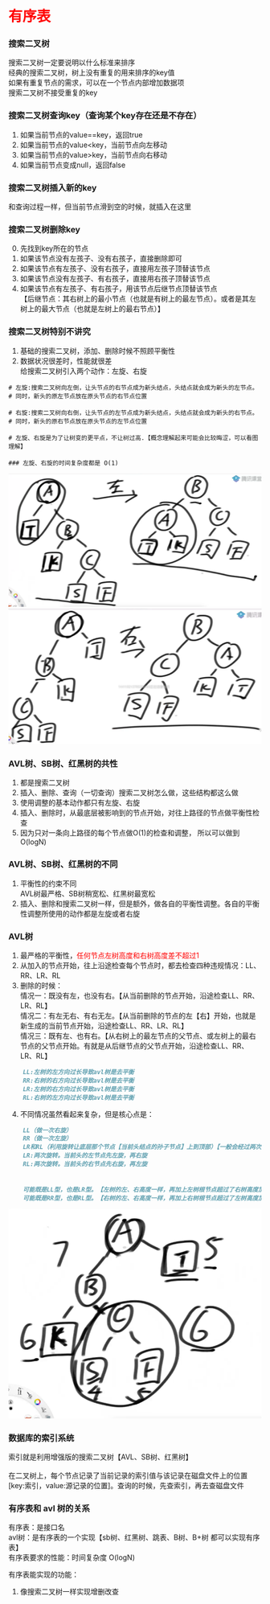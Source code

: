 # <font color="red">**有序表**</font>

### 搜索二叉树
搜索二叉树一定要说明以什么标准来排序  
经典的搜索二叉树，树上没有重复的用来排序的key值  
如果有重复节点的需求，可以在一个节点内部增加数据项  
搜索二叉树不接受重复的key  




### 搜索二叉树查询key（查询某个key存在还是不存在）  
1. 如果当前节点的value==key，返回true  
2. 如果当前节点的value<key，当前节点向左移动  
3. 如果当前节点的value>key，当前节点向右移动  
4. 如果当前节点变成null，返回false  



### 搜索二叉树插入新的key
和查询过程一样，但当前节点滑到空的时候，就插入在这里  



### 搜索二叉树删除key
0. 先找到key所在的节点  
1. 如果该节点没有左孩子、没有右孩子，直接删除即可  
2. 如果该节点有左孩子、没有右孩子，直接用左孩子顶替该节点  
3. 如果该节点没有左孩子、有右孩子，直接用右孩子顶替该节点  
4. 如果该节点有左孩子、有右孩子，用该节点后继节点顶替该节点  
【后继节点：其右树上的最小节点（也就是有树上的最左节点）。或者是其左树上的最大节点（也就是左树上的最右节点）】  



### 搜索二叉树特别不讲究
1. 基础的搜索二叉树，添加、删除时候不照顾平衡性  
2. 数据状况很差时，性能就很差  
给搜索二叉树引入两个动作：左旋、右旋  
```shell
# 左旋:搜索二叉树向左倒，让头节点的右节点成为新头结点，头结点就会成为新头的左节点。
# 同时，新头的原左节点放在原头节点的右节点位置

# 右旋:搜索二叉树向右倒，让头节点的左节点成为新头结点，头结点就会成为新头的右节点。
# 同时，新头的原右节点放在原头节点的左节点位置

# 左旋、右旋是为了让树变的更平点，不让树过高.【概念理解起来可能会比较晦涩，可以看图理解】

### 左旋、右旋的时间复杂度都是 O(1)
```
![左旋](img.png)
![右旋](img_1.png)



### AVL树、SB树、红黑树的共性
1. 都是搜索二叉树  
2. 插入、删除、查询（一切查询）搜索二叉树怎么做，这些结构都这么做  
3. 使用调整的基本动作都只有左旋、右旋  
4. 插入、删除时，从最底层被影响到的节点开始，对往上路径的节点做平衡性检查  
5. 因为只对一条向上路径的每个节点做O(1)的检查和调整， 所以可以做到O(logN)  


### AVL树、SB树、红黑树的不同
1. 平衡性的约束不同  
AVL树最严格、SB树稍宽松、红黑树最宽松  
2. 插入、删除和搜索二叉树一样，但是额外，做各自的平衡性调整。各自的平衡性调整所使用的动作都是左旋或者右旋  

### AVL树
1. 最严格的平衡性，<font color="red">任何节点左树高度和右树高度差不超过1 </font>  
2. 从加入的节点开始，往上沿途检查每个节点时，都去检查四种违规情况：LL、RR、LR、RL  
3. 删除的时候：  
    情况一：既没有左，也没有右。【从当前删除的节点开始，沿途检查LL、RR、LR、RL】  
    情况二：有左无右、有右无左。【从当前删除的节点的左【右】开始，也就是新生成的当前节点开始，沿途检查LL、RR、LR、RL】  
    情况三：既有左、也有右。【从右树上的最左节点的父节点、或左树上的最右节点的父节点开始。有就是从后继节点的父节点开始，沿途检查LL、RR、LR、RL】  

```markdown
    LL:左树的左方向过长导致avl树是去平衡
    RR:右树的右方向过长导致avl树是去平衡
    LR:左树的右方向过长导致avl树是去平衡
    RL:右树的左方向过长导致avl树是去平衡

```
4. 不同情况虽然看起来复杂，但是核心点是：
```markdown
    LL（做一次右旋）
    RR（做一次左旋）
    LR和RL（利用旋转让底层那个节点【当前头结点的孙子节点】上到顶部）【一般会经过两次旋转】【不用记】
    LR:两次旋转。当前头的左节点先左旋，再右旋
    RL:两次旋转。当前头的右节点先右旋，再左旋


    可能既是LL型，也是LR型。【左树的左、右高度一样，再加上左树根节点超过了右树高度加一】【此时按照LL型调整】
    可能既是RR型，也是RL型。【右树的左、右高度一样，再加上右树根节点超过了左树高度加一】【此时按照RR型调整】
```
![既是LL型，也是LR型](img_2.png)



### 数据库的索引系统  
索引就是利用增强版的搜索二叉树【AVL、SB树、红黑树】</br>  
在二叉树上，每个节点记录了当前记录的索引值与该记录在磁盘文件上的位置[key:索引，value:源记录的位置]。查询的时候，先查索引，再去查磁盘文件  




### 有序表和 avl 树的关系  
有序表：是接口名  
avl树：是有序表的一个实现【sb树、红黑树、跳表、B树、B+树  都可以实现有序表】  
有序表要求的性能：时间复杂度 O(logN)  

有序表能实现的功能：  
1. 像搜索二叉树一样实现增删改查  
